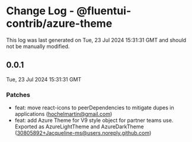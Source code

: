 # Change Log - @fluentui-contrib/azure-theme

This log was last generated on Tue, 23 Jul 2024 15:31:31 GMT and should not be manually modified.

<!-- Start content -->

## 0.0.1

Tue, 23 Jul 2024 15:31:31 GMT

### Patches

- feat: move react-icons to peerDependencies to mitigate dupes in applications (hochelmartin@gmail.com)
- feat: add Azure Theme for V9 style object for partner teams use. Exported as AzureLightTheme and AzureDarkTheme (30805892+Jacqueline-ms@users.noreply.github.com)
